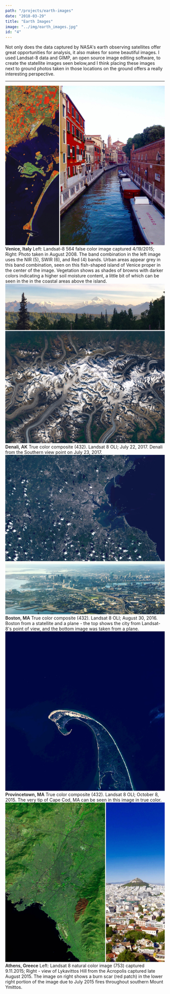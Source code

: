 ```yaml
---
path: "/projects/earth-images"
date: "2018-03-29"
title: "Earth Images"
image: "../img/earth_images.jpg"
id: "4"
---
```


Not only does the data captured by NASA's earth observing satellites offer great opportunities for analysis, it also makes for some beautiful images. I used Landsat-8 data and GIMP, an open source image editing software, to create the statellite images seen below,and I think placing these images next to ground photos taken in those locations on the ground offers a really interesting perspective.

<hr>

<img-wrapper>
    <img-div><img src="../img/earth-img_venice.jpg">
        <span style="font-weight:600">Venice, Italy</span> Left: Landsat-8 564 false color image captured 4/19/2015; Right: Photo taken in August 2008. The band combination in the left image uses the NIR (5), SWIR (6), and Red (4) bands. Urban areas appear grey in this band combination, seen on this fish-shaped island of Venice proper in the center of the image. Vegetation shows as shades of browns with darker colors indicating a higher soil moisture content, a little bit of which can be seen in the in the coastal areas above the island.
    </img></img-div>
    <img-div><img src="../img/earth-img_denali.jpg">
        <span style="font-weight:600">Denali, AK</span> True color composite (432). Landsat 8 OLI; July 22, 2017. Denali from the Southern view point on July 23, 2017.
    </img></img-div>
    <img-div><img src="../img/earth-img_boston.jpg">
        <span style="font-weight:600">Boston, MA</span> True color composite (432). Landsat 8 OLI; August 30, 2016. Boston from a statellite and a plane - the top shows the city from Landsat-8's point of view, and the bottom image was taken from a plane.
    </img></img-div>
    <img-div><img src="../img/earth-img_provincetown.jpg">
        <span style="font-weight:600">Provincetown, MA</span> True color composite (432). Landsat 8 OLI; October 8, 2015. The very tip of Cape Cod, MA can be seen in this image in true color.
    </img></img-div>
    <img-div><img src="../img/earth-img_athens.jpg">
        <span style="font-weight:600">Athens, Greece</span> Left: Landsat 8 natural color image (753) captured 9.11.2015; Right - view of Lykavittos Hill from the Acropolis captured late August 2015. The image on right shows a burn scar (red patch) in the lower right portion of the image due to July 2015 fires throughout southern Mount Ymittos.
    </img></img-div>
</img-wrapper>